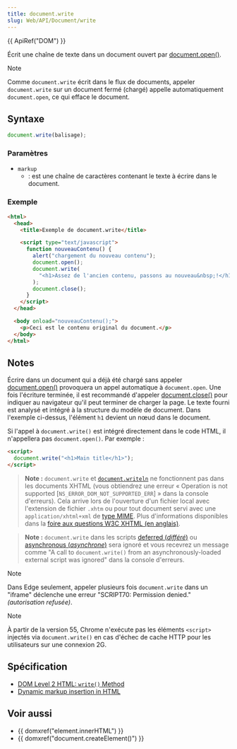 ```yaml
---
title: document.write
slug: Web/API/Document/write
---
```


{{ ApiRef("DOM") }}

Écrit une chaîne de texte dans un document ouvert par [document.open()](/fr/docs/Web/API/Document/open).

> [!NOTE]
> Comme `document.write` écrit dans le flux de documents, appeler `document.write` sur un document fermé (chargé) appelle automatiquement `document.open`, ce qui efface le document.

## Syntaxe

```js
document.write(balisage);
```

### Paramètres

- `markup`
  - : est une chaîne de caractères contenant le texte à écrire dans le document.

### Exemple

```html
<html>
  <head>
    <title>Exemple de document.write</title>

    <script type="text/javascript">
      function nouveauContenu() {
        alert("chargement du nouveau contenu");
        document.open();
        document.write(
          "<h1>Assez de l'ancien contenu, passons au nouveau&nbsp;!</h1>",
        );
        document.close();
      }
    </script>
  </head>

  <body onload="nouveauContenu();">
    <p>Ceci est le contenu original du document.</p>
  </body>
</html>
```

## Notes

Écrire dans un document qui a déjà été chargé sans appeler [document.open()](/fr/docs/Web/API/Document/open) provoquera un appel automatique à `document.open`. Une fois l'écriture terminée, il est recommandé d'appeler [document.close()](/fr/docs/Web/API/Document/close) pour indiquer au navigateur qu'il peut terminer de charger la page. Le texte fourni est analysé et intégré à la structure du modèle de document. Dans l'exemple ci-dessus, l'élément `h1` devient un nœud dans le document.

Si l'appel à `document.write()` est intégré directement dans le code HTML, il n'appellera pas `document.open()`. Par exemple&nbsp;:

```html
<script>
  document.write("<h1>Main title</h1>");
</script>
```

> **Note :** `document.write` et [`document.writeln`](/fr/docs/Web/API/Document/writeln) ne fonctionnent pas dans les documents XHTML (vous obtiendrez une erreur «&nbsp;Operation is not supported \[`NS_ERROR_DOM_NOT_SUPPORTED_ERR`]&nbsp;» dans la console d'erreurs). Cela arrive lors de l'ouverture d'un fichier local avec l'extension de fichier `.xhtm` ou pour tout document servi avec une `application/xhtml+xml` de [type MIME](/fr/docs/Glossary/MIME_type). Plus d'informations disponibles dans la [foire aux questions W3C XHTML (en anglais)](https://www.w3.org/MarkUp/2004/xhtml-faq#docwrite).

> **Note :** `document.write` dans les scripts [deferred (_différé_)](/fr/docs/Web/HTML/Element/script#attr-defer) ou [asynchronous (_asynchrone_)](/fr/docs/Web/HTML/Element/script#attr-async) sera ignoré et vous recevrez un message comme "A call to `document.write()` from an asynchronously-loaded external script was ignored" dans la console d'erreurs.

> [!NOTE]
> Dans Edge seulement, appeler plusieurs fois `document.write` dans un "iframe" déclenche une erreur "SCRIPT70: Permission denied." _(autorisation refusée)_.

> [!NOTE]
> À partir de la version 55, Chrome n'exécute pas les éléments `<script>` injectés via `document.write()` en cas d'échec de cache HTTP pour les utilisateurs sur une connexion 2G.

## Spécification

- [DOM Level 2 HTML: `write()` Method](https://www.w3.org/TR/DOM-Level-2-HTML/html.html#ID-75233634)
- [Dynamic markup insertion in HTML](https://www.w3.org/TR/2011/WD-html5-author-20110705/apis-in-html-documents.html#dynamic-markup-insertion)

## Voir aussi

- {{ domxref("element.innerHTML") }}
- {{ domxref("document.createElement()") }}

